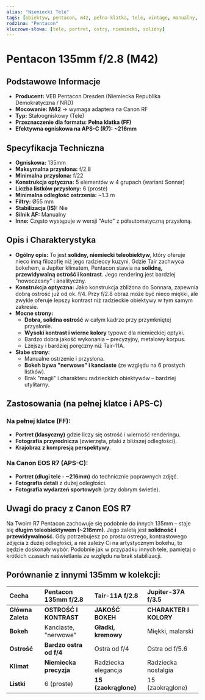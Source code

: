```yaml
---
alias: "Niemiecki Tele"
tags: [obiektyw, pentacon, m42, pełna-klatka, tele, vintage, manualny, nr-ddr]
rodzina: "Pentacon"
kluczowe-słowa: [tele, portret, ostry, niemiecki, solidny]
---
```


# Pentacon 135mm f/2.8 (M42)

## Podstawowe Informacje
- **Producent:** VEB Pentacon Dresden (Niemiecka Republika Demokratyczna / NRD)
- **Mocowanie:** **M42** → wymaga adaptera na Canon RF
- **Typ:** Stałoogniskowy (Tele)
- **Przeznaczenie dla formatu:** **Pełna klatka (FF)**
- **Efektywna ogniskowa na APS-C (R7):** **~216mm**

## Specyfikacja Techniczna
- **Ogniskowa:** 135mm
- **Maksymalna przysłona:** f/2.8
- **Minimalna przysłona:** f/22
- **Konstrukcja optyczna:** 5 elementów w 4 grupach (wariant Sonnar)
- **Liczba listków przysłony:** 6 (proste)
- **Minimalna odległość ostrzenia:** ~1.3 m
- **Filtry:** Ø55 mm
- **Stabilizacja (IS):** Nie
- **Silnik AF:** Manualny
- **Inne:** Często występuje w wersji "Auto" z półautomatyczną przysłoną.

## Opis i Charakterystyka
- **Ogólny opis:** To jest **solidny, niemiecki teleobiektyw**, który oferuje nieco inną filozofię niż jego radzieccy kuzyni. Gdzie Tair zachwyca bokehem, a Jupiter klimatem, Pentacon stawia na **solidną, przewidywalną ostrość i kontrast**. Jego rendering jest bardziej "nowoczesny" i analityczny.
- **Konstrukcja optyczna:** Jako konstrukcja zbliżona do Sonnara, zapewnia dobrą ostrość już od ok. f/4. Przy f/2.8 obraz może być nieco miękki, ale zwykle oferuje lepszy kontrast niż radzieckie obiektywy w tym samym zakresie.
- **Mocne strony:**
    - **Dobra, solidna ostrość** w całym kadrze przy przymkniętej przysłonie.
    - **Wysoki kontrast i wierne kolory** typowe dla niemieckiej optyki.
    - Bardzo dobra jakość wykonania – precyzyjny, metalowy korpus.
    - Lżejszy i bardziej poręczny niż Tair-11A.
- **Słabe strony:**
    - Manualne ostrzenie i przysłona.
    - **Bokeh bywa "nerwowe" i kanciaste** (ze względu na 6 prostych listków).
    - Brak "magii" i charakteru radzieckich obiektywów – bardziej utylitarny.

## Zastosowania (na pełnej klatce i APS-C)
### Na pełnej klatce (FF):
- **Portret (klasyczny)** gdzie liczy się ostrość i wierność renderingu.
- **Fotografia przyrodnicza** (zwierzęta, ptaki z bliższej odległości).
- **Krajobraz z kompresją perspektywy**.

### Na Canon EOS R7 (APS-C):
- **Portret (długi tele - ~216mm)** do technicznie poprawnych zdjęć.
- **Fotografia detali** z dużej odległości.
- **Fotografia wydarzeń sportowych** (przy dobrym świetle).

## Uwagi do pracy z Canon EOS R7
Na Twoim R7 Pentacon zachowuje się podobnie do innych 135mm – staje się **długim teleobiektywem (~216mm)**. Jego zaletą jest **solidność i przewidywalność**. Gdy potrzebujesz po prostu ostrego, kontrastowego zdjęcia z dużej odległości, a nie zależy Ci na artystycznym bokehu, to będzie doskonały wybór. Podobnie jak w przypadku innych tele, pamiętaj o krótkich czasach naświetlania ze względu na brak stabilizacji.

## Porównanie z innymi 135mm w kolekcji:
| Cecha | **Pentacon 135mm f/2.8** | **Tair-11A f/2.8** | **Jupiter-37A f/3.5** |
| :--- | :--- | :--- | :--- |
| **Główna Zaleta** | **OSTROŚĆ I KONTRAST** | **JAKOŚĆ BOKEH** | **CHARAKTER I KOLORY** |
| **Bokeh** | Kanciaste, "nerwowe" | **Gładki, kremowy** | Miękki, malarski |
| **Ostrość** | **Bardzo ostra od f/4** | Ostra od f/4 | Ostra od f/5.6 |
| **Klimat** | **Niemiecka precyzja** | Radziecka elegancja | Radziecka nostalgia |
| **Listki** | 6 (proste) | **15 (zaokrąglone)** | 15 (zaokrąglone) |